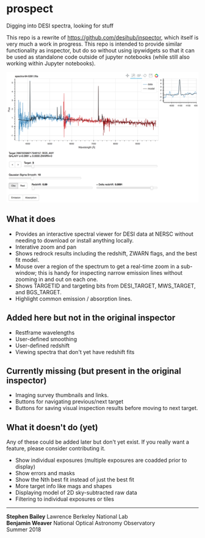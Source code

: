 # prospect

Digging into DESI spectra, looking for stuff

This repo is a rewrite of https://github.com/desihub/inspector, which itself is very much a work in progress.  This repo is intended to provide similar functionality as inspector, but do so without using ipywidgets so that it can be used as standalone code outside of jupyter notebooks (while still also working within Jupyter notebooks).

![Prospect Screenshot](screenshot.png)

## What it does

* Provides an interactive spectral viewer for DESI data at NERSC without
  needing to download or install anything locally.
* Interative zoom and pan
* Shows redrock results including the redshift, ZWARN flags, and the
  best fit model.
* Mouse over a region of the spectrum to get a real-time zoom in a sub-window;
  this is handy for inspecting narrow emission lines without zooming in and out
  on each one.
* Shows TARGETID and targeting bits from DESI_TARGET, MWS_TARGET,
  and BGS_TARGET.
* Highlight common emission / absorption lines.

## Added here but not in the original inspector

* Restframe wavelengths
* User-defined smoothing
* User-defined redshift
* Viewing spectra that don't yet have redshift fits

## Currently missing (but present in the original inspector)

* Imaging survey thumbnails and links.
* Buttons for navigating previous/next target
* Buttons for saving visual inspection results before moving to next target.

## What it doesn't do (yet)

Any of these could be added later but don't yet exist.
If you really want a feature, please consider contributing it.

* Show individual exposures (multiple exposures are coadded prior to display)
* Show errors and masks
* Show the Nth best fit instead of just the best fit
* More target info like mags and shapes
* Displaying model of 2D sky-subtracted raw data
* Filtering to individual exposures or tiles

<hr/>

**Stephen Bailey** Lawrence Berkeley National Lab<br/>
**Benjamin Weaver** National Optical Astronomy Observatory<br/>
Summer 2018
